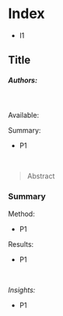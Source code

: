 # Index
- I1

## Title
##### Authors: 
<br />

Available: <br />

Summary:  
- P1

<br />

> Abstract

### Summary
Method:
- P1

Results:
- P1

<br />

*Insights:*
- P1